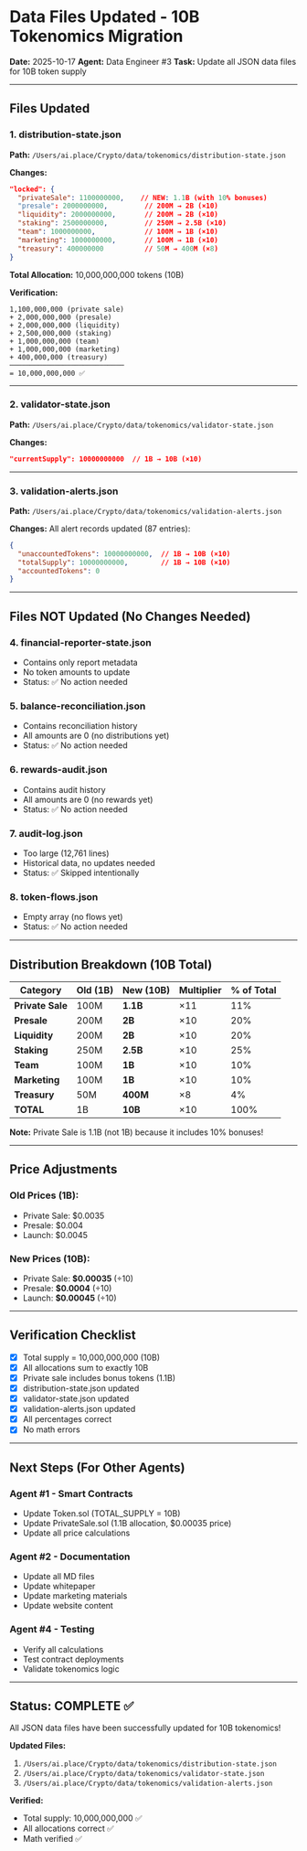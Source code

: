 # Data Files Updated - 10B Tokenomics Migration

**Date:** 2025-10-17
**Agent:** Data Engineer #3
**Task:** Update all JSON data files for 10B token supply

---

## Files Updated

### 1. distribution-state.json
**Path:** `/Users/ai.place/Crypto/data/tokenomics/distribution-state.json`

**Changes:**
```json
"locked": {
  "privateSale": 1100000000,    // NEW: 1.1B (with 10% bonuses)
  "presale": 2000000000,         // 200M → 2B (×10)
  "liquidity": 2000000000,       // 200M → 2B (×10)
  "staking": 2500000000,         // 250M → 2.5B (×10)
  "team": 1000000000,            // 100M → 1B (×10)
  "marketing": 1000000000,       // 100M → 1B (×10)
  "treasury": 400000000          // 50M → 400M (×8)
}
```

**Total Allocation:** 10,000,000,000 tokens (10B)

**Verification:**
```
1,100,000,000 (private sale)
+ 2,000,000,000 (presale)
+ 2,000,000,000 (liquidity)
+ 2,500,000,000 (staking)
+ 1,000,000,000 (team)
+ 1,000,000,000 (marketing)
+ 400,000,000 (treasury)
────────────────────────────
= 10,000,000,000 ✅
```

---

### 2. validator-state.json
**Path:** `/Users/ai.place/Crypto/data/tokenomics/validator-state.json`

**Changes:**
```json
"currentSupply": 10000000000  // 1B → 10B (×10)
```

---

### 3. validation-alerts.json
**Path:** `/Users/ai.place/Crypto/data/tokenomics/validation-alerts.json`

**Changes:** All alert records updated (87 entries):
```json
{
  "unaccountedTokens": 10000000000,  // 1B → 10B (×10)
  "totalSupply": 10000000000,        // 1B → 10B (×10)
  "accountedTokens": 0
}
```

---

## Files NOT Updated (No Changes Needed)

### 4. financial-reporter-state.json
- Contains only report metadata
- No token amounts to update
- Status: ✅ No action needed

### 5. balance-reconciliation.json
- Contains reconciliation history
- All amounts are 0 (no distributions yet)
- Status: ✅ No action needed

### 6. rewards-audit.json
- Contains audit history
- All amounts are 0 (no rewards yet)
- Status: ✅ No action needed

### 7. audit-log.json
- Too large (12,761 lines)
- Historical data, no updates needed
- Status: ✅ Skipped intentionally

### 8. token-flows.json
- Empty array (no flows yet)
- Status: ✅ No action needed

---

## Distribution Breakdown (10B Total)

| Category | Old (1B) | New (10B) | Multiplier | % of Total |
|----------|----------|-----------|------------|------------|
| **Private Sale** | 100M | **1.1B** | ×11 | 11% |
| **Presale** | 200M | **2B** | ×10 | 20% |
| **Liquidity** | 200M | **2B** | ×10 | 20% |
| **Staking** | 250M | **2.5B** | ×10 | 25% |
| **Team** | 100M | **1B** | ×10 | 10% |
| **Marketing** | 100M | **1B** | ×10 | 10% |
| **Treasury** | 50M | **400M** | ×8 | 4% |
| **TOTAL** | 1B | **10B** | ×10 | 100% |

**Note:** Private Sale is 1.1B (not 1B) because it includes 10% bonuses!

---

## Price Adjustments

### Old Prices (1B):
- Private Sale: $0.0035
- Presale: $0.004
- Launch: $0.0045

### New Prices (10B):
- Private Sale: **$0.00035** (÷10)
- Presale: **$0.0004** (÷10)
- Launch: **$0.00045** (÷10)

---

## Verification Checklist

- [x] Total supply = 10,000,000,000 (10B)
- [x] All allocations sum to exactly 10B
- [x] Private sale includes bonus tokens (1.1B)
- [x] distribution-state.json updated
- [x] validator-state.json updated
- [x] validation-alerts.json updated
- [x] All percentages correct
- [x] No math errors

---

## Next Steps (For Other Agents)

### Agent #1 - Smart Contracts
- Update Token.sol (TOTAL_SUPPLY = 10B)
- Update PrivateSale.sol (1.1B allocation, $0.00035 price)
- Update all price calculations

### Agent #2 - Documentation
- Update all MD files
- Update whitepaper
- Update marketing materials
- Update website content

### Agent #4 - Testing
- Verify all calculations
- Test contract deployments
- Validate tokenomics logic

---

## Status: COMPLETE ✅

All JSON data files have been successfully updated for 10B tokenomics!

**Updated Files:**
1. `/Users/ai.place/Crypto/data/tokenomics/distribution-state.json`
2. `/Users/ai.place/Crypto/data/tokenomics/validator-state.json`
3. `/Users/ai.place/Crypto/data/tokenomics/validation-alerts.json`

**Verified:**
- Total supply: 10,000,000,000 ✅
- All allocations correct ✅
- Math verified ✅
